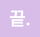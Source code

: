 ```yaml
---
theme: seriph
background: 'https://images.unsplash.com/photo-1617957689233-207e3cd3c610?q=80&w=2832&auto=format&fit=crop&ixlib=rb-4.0.3&ixid=M3wxMjA3fDB8MHxwaG90by1wYWdlfHx8fGVufDB8fHx8fA%3D%3D'
themeConfig:
  primary: '#560c7b'
  fontWeight: 500
class: text-center
highlighter: shiki
lineNumbers: false
drawings:
  persist: false
transition: slide-left
title: Web Crawling 101
mdc: true
fonts:
  sans: 'Pretendard'
  local: 'Pretendard'
---
```


# Web Crawling 101

2024-2 PoolC Seminar

---

# 세미나 소개

- 세미나장: 산업공학과 19학번 최진호
- 세미나 소요 시간: 2시간반 가량
- 출석체크는 끝날 때 진행합니다.
  - 중간에 나가게 된다면, 세미나장에게 꼭 말씀해주세요!
- 질문은 언제든 환영입니다. 자유롭게 질문해주세요.
- 뒷부분은 개인별 컴퓨터 환경의 영향을 조금 받을 수 있습니다. 😢

---

# 세미나 소개

- **웹 크롤링**의 전반적인 내용을 다룹니다.
  - 인터넷과 책에 충분히 많은 크롤링 관련 레퍼런스가 있습니다.
  - 크롤링 코드마저도 AI가 너무 잘 짜주는 현실... 😢
  - 해당 세미나에서는 **전반적인 흐름**과 **왜 이렇게 해야하는지**에 초점을 맞춥니다. 🔥

---

# Table Of Contents

1. 웹 크롤링의 기본 개념
2. 데이터를 정적으로 받아올 때
3. 데이터를 동적으로 받아올 때
4. Advanced Topics

---

<div style="position:fixed; top: 0; left: 0; width: 100%; height: 100%; background-color: #d7bde8; display: flex">
    <h1 style="color: white; margin: auto">1. 웹 크롤링의 기본 개념</h1>
</div>

---

# 제2의 구글?

<div style="padding: 10px; margin-top: 20px">
    <img src="/images/how-to-make-google.png" alt="" width="350">
</div>

---

# Web

<div style="padding: 10px; margin-top: 20px">
    <img src="/images/client-server.png" alt="" width="500">
</div>

---

# Web

<div>
    <h2 style="font-size: 24px; font-weight: 600">A pretty dog barks.</h2>
    <ul style="margin-top: 10px">
        <li>dog ➡️ HTML</li>
        <li>pretty ➡️ CSS</li>
        <li>bark ➡️ JavaScript</li>
    </ul>
</div>
<div style="margin-top: 60px">
    <p>네이버에서 <code>f12</code>를 눌러보자</p>
</div>

---

# Data in Web

<div style="padding: 10px; margin: 20px 0">
    <img src="/images/client-server.png" alt="" width="500">
</div>

1. 데이터를 정적으로 받아오는가? ➡️ BeautifulSoup
2. 데이터를 동적으로 받아오는가? ➡️ Selenium

---

# 핵심 아이디어

<div style="padding: 10px; margin: 20px 0">
    <img src="/images/python-intercept.png" alt="" width="500">
</div>

- Python이 마치 브라우저인 것처럼 행동하기

---

# 브러우저 요청과 파이썬 요청의 차이

<div style="padding: 10px; margin-top: 20px">
    <div style="display: flex; gap: 15px;">
        <img src="/images/sequential-requests.png" alt="" width="300">
        <ul>
            <li>
                <b>브라우저</b>는 순차적인 요청들을 모두 자동으로 실행<br/>
                <span style="font-weight: 300; color: #666">
                    이렇게 동작해야 사용자가 seamless하게 화면을 볼 수 있겠죠?
                </span>
            </li>
            <li>
                <b>파이썬</b>을 비롯한 대부분의 클라이언트들은 그렇게 동작하지는 않는다<br/>
                <span style="font-weight: 300; color: #666">
                    통상적인 웹사이트는 사용자가 브라우저 환경으로 접속할 것임을 가정함
                </span>
            </li>
        </ul>
    </div>
</div>

---

<div style="position:fixed; top: 0; left: 0; width: 100%; height: 100%; background-color: #d7bde8; display: flex">
    <h1 style="color: white; margin: auto">2. 데이터를 정적으로 받아올 때</h1>
</div>

---

# 원리

<div style="padding: 10px; margin-top: 20px">
    <div style="display: flex; gap: 15px;">
        <img src="/images/response-parsing.png" alt="" width="500">
        <ul>
            <li>서버에서 내려주는 응답은 단순 텍스트.</li>
            <li>해당 텍스트에 생기를 넣어준다(parsing).</li>
            <li>원하는 데이터를 가져온다!</li>
        </ul>
    </div>
</div>

---

# 0. 환경설정

```shell
# 가상 환경 만들기
python -m venv venv
# python3 -m venv venv

source ./venv/bin/activate
# window: .\venv\Scripts\activate

# vscode
# - 파이썬 관련 익스텐션들 설치
# - `ctrl(cmd) + shift + p` -> Python: Select Interpreter -> venv 설정

# 패키지 설치
pip install beautifulsoup4 selenium pandas

# 패키지 정보 남기기
pip freeze > requirements.txt
```

---

# 1. 매일경제 헤드라인 & 상세페이지 읽어오기

<div style="padding: 10px; margin: 20px 0">
    <img src="/images/mk-headline.png" alt="" width="500">
</div>

---

# 2. 네이버 증권 top 종목들 시세 읽어오기

<div style="padding: 10px; margin: 20px 0">
    <img src="/images/naver-finance-top-items.png" alt="" width="400">
</div>

---

# 요약

- `urllib`을 이용해 서버로부터 응답을 받아온다.
- `beautifulsoup4`를 이용해 받아온 응답을 파싱한다.
- `soup.select` 등을 이용해 요소 선택 및 텍스트 추출.

---

<div style="position:fixed; top: 0; left: 0; width: 100%; height: 100%; background-color: #d7bde8; display: flex">
    <h1 style="color: white; margin: auto">3. 데이터를 동적으로 받아올 때</h1>
</div>

---

# 원리

<div style="padding: 10px; margin: 20px 0">
    <img src="/images/python-control-chrome.png" alt="" width="500">
</div>

---

# 0. 환경설정

- 크롬 버전 확인하기
  - [chrome://settings/help](chrome://settings/help)
- 크롬 버전에 해당하는 driver 다운로드 받아서 디렉토리(폴더)에 넣어주기
  - [https://googlechromelabs.github.io/chrome-for-testing/](https://googlechromelabs.github.io/chrome-for-testing/)
- 근데 꼭 크롬 버전 정확하게 안맞추더라도 stable 다운받으면 웬만하면 다 맞긴해요 😅

<div style="padding: 10px; margin: 20px 0">
    <img src="/images/driver.png" alt="" width="300">
</div>
---

# 1. 매일경제 경제란 더보기 버튼

<div style="padding: 10px; margin: 20px 0">
    <img src="/images/mk-more-button.png" alt="" width="500">
</div>

---

# 2. 네이버지도에서 신촌맛집 검색하기

<div style="padding: 10px; margin: 20px 0">
    <img src="/images/sinchon-restaurant.png" alt="" width="500">
</div>

---

# 요약

- web driver 설치 후 `selenium`을 이용해 test용 chrome을 띄운다.
- `driver.find_element` 등의 함수를 이용해 요소를 선택 및 조작.
- 중간중간 로딩에 걸리는 시간은 `time.sleep` 등으로 대응.
- 무한스크롤 & 페이지네이션 신경쓰기.
- 수많은 반례와 if와 try except의 떡칠... 화이팅!

---

<div style="position:fixed; top: 0; left: 0; width: 100%; height: 100%; background-color: #d7bde8; display: flex">
    <div style="margin: auto">
        <h1 style="color: white;">4. Advanced Topics</h1>
        <p style="color: white; font-weight: 500; text-align: center;">여기서부턴 실습 없습니다 ☺️</p>
    </div>
</div>

---

# 1. 그냥 데이터 직접 가져오면 안되나요?

<div style="padding: 10px; margin: 20px 0">
    <img src="/images/python-dynamic.png" alt="" width="300">
</div>

- 자바스크립트에서 가져오는 **동적으로 가져오는 데이터**를 파이썬에서 가져오자!

---

# 1. 그냥 데이터 직접 가져오면 안되나요?

- User-Agent 정보(브라우저에서 호출했는지, 파이썬에서 호출했는지)를 확인하는 경우들이 종종 있다.
  - User-Agent 정보를 브라우저껄로 변경해주면 뚫기 가능!
- 로그인해야 가져올 수 있는 데이터들은 token(고유 인증값)을 요구하기에 다소 어려울 수 있다.
  - 이걸 하려면 selenium으로 로그인 폼을 뚫어야합니다.
  - 만약 로그인에 CAPTCHA가 달려있다면 눈물.. 🥲
  - 이미지 인식 AI로 CAPTCHA를 풀려는 시도들이 계속 있기는 함. 그랬더니 AI에 안 뚫리는 CAPTCHA가 다시 출시되고 무한 반복..

<div style="padding: 10px; margin: 10px 0">
    <img src="/images/captcha.jpg" alt="" width="300">
</div>

---

# 1. 그냥 데이터 직접 가져오면 안되나요?

<div style="padding: 10px; margin: 20px 0">
    <img src="/images/yonsei-mileage.png" alt="" width="700">
</div>

---

# 2. 이거 합법인가요?

<div style="padding: 10px; margin: 20px 0">
    <img src="/images/crawling-legal.png" alt="" width="300">
</div>

- 이미 오픈된 정보이기에 일반적으로 무죄로 판단.
- 다만, 상대측 서버에 과도한 부하를 주는 경우라든지 이용약관에 크롤링 금지 조항 등이 있는 경우, 정상영업 방해로 유죄로 판단되기도 하는 것 같음.
- 솔직히 판례마다 판결이 너무 달라서 뭐라 확신해서 말하기는 어렵다.. 🥲
  - (개인적인 생각) 미친듯이 실시간 봇을 돌린다든지 행위를 하지 않는 이상, 개인 사용에서는 큰 문제 없을 겁니다.

---

# 2. 이거 합법인가요?

<div style="padding: 10px; margin: 20px 0">
    <img src="/images/robots-txt.png" alt="" width="100">
</div>

- `<사이트주소>/robots.txt`
- 크롤링 가능한 범위를 확인 가능.
- 지키면 바람직한 권고안.

---

# 3. IP 차단 우회하기

<div style="padding: 10px; margin: 20px 0">
    <img src="/images/proxy-server.png" alt="" width="300">
</div>

- 프록시 서버: 클라이언트에서 서버를 바로 찌르지 않고, 중간에 경유하는 서버.
- 크롤링 너무 많이하면 IP 차단을 당할 수도 있다. 프록시 서버를 경유하면, 내 컴퓨터의 IP 차단을 방지할 수 있다.

---

# 3. IP 차단 우회하기

<div style="padding: 10px; margin: 20px 0; display: flex; gap: 20px;">
    <img src="/images/free-proxy-list.png" alt="" width="300">
    <img src="/images/russian-rullet.jpeg" alt="" width="250">
</div>

- `proxy server list` 등을 검색하면 무료/유료 프록시서버 리스트들이 나온다.
- 프록시 서버 역시도 차단을 먹을 수 있기에... 여러개 돌려쓰는게 보통 권장된다.
- _덧. 대상 사이트의 html 구조가 바뀌면 크롤링 코드가 깨진다. 크롤링 서비스를 장기적으로 관리하기는 생각보다 쉽지 않다_.

---

# 4. 확장 가능성

1. 데이터 크롤링 ➡️ 데이터 전처리 ➡ ️AI 모델 돌리기
2. 데이터 크롤링 + 공공 API ➡️ 데이터 전처리 ➡ ️AI 모델 돌리기
3. 데이터 크롤링 ➡️ DB에 쌓기 ➡ 웹 서버 운영
4. 스케줄링 서비스에 데이터 크롤링을 얹어서 주식 가격을 일정시간마다 긁어오고, 주식 가격이 일정 수치 이하로 내려가면 이메일을 보내준다든지.. 기타 등등!

<div style="margin-top: 10px">
    <p style="color: #666;">크롤링 잘 익혀서 조별과제에서 사랑받는 팀원이 되자 👊</p>
</div>

---

<div style="position:fixed; top: 0; left: 0; width: 100%; height: 100%; background-color: #d7bde8; display: flex">
    <h1 style="color: white; margin: auto">끝.</h1>
</div>
